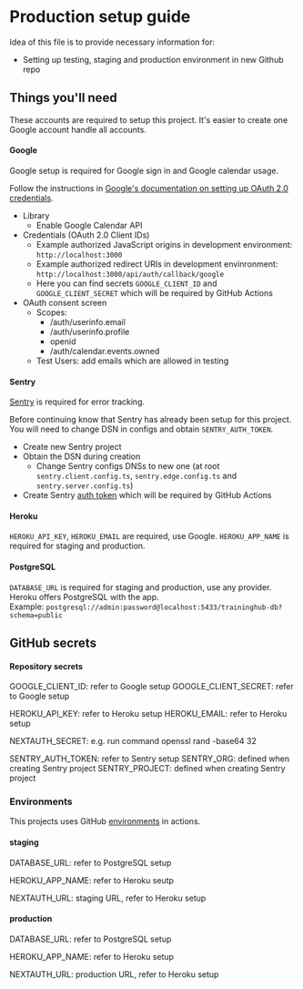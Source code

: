 # Production setup guide

Idea of this file is to provide necessary information for:

- Setting up testing, staging and production environment in new Github repo

## Things you'll need

These accounts are required to setup this project.
It's easier to create one Google account handle all accounts.

#### Google

Google setup is required for Google sign in and Google calendar usage.

Follow the instructions in [Google's documentation on setting up OAuth 2.0 credentials](https://support.google.com/cloud/answer/6158849).

- Library
  - Enable Google Calendar API
- Credentials (OAuth 2.0 Client IDs)
  - Example authorized JavaScript origins in development environment: `http://localhost:3000`
  - Example authorized redirect URIs in development envinronment: `http://localhost:3000/api/auth/callback/google`
  - Here you can find secrets `GOOGLE_CLIENT_ID` and `GOOGLE_CLIENT_SECRET` which will be required by GitHub Actions
- OAuth consent screen
  - Scopes:
    - /auth/userinfo.email
    - /auth/userinfo.profile
    - openid
    - /auth/calendar.events.owned
  - Test Users: add emails which are allowed in testing

#### Sentry

[Sentry](https://sentry.io/) is required for error tracking.

Before continuing know that Sentry has already been setup for this project.
You will need to change DSN in configs and obtain `SENTRY_AUTH_TOKEN`.

- Create new Sentry project
- Obtain the DSN during creation
  - Change Sentry configs DNSs to new one (at root `sentry.client.config.ts`, `sentry.edge.config.ts` and `sentry.server.config.ts`)
- Create Sentry [auth token](https://docs.sentry.io/product/accounts/auth-tokens/) which will be required by GitHub Actions

#### Heroku

`HEROKU_API_KEY`, `HEROKU_EMAIL` are required, use Google. `HEROKU_APP_NAME` is required for staging and production.

#### PostgreSQL

`DATABASE_URL` is required for staging and production, use any provider. Heroku offers PostgreSQL with the app.  
Example: `postgresql://admin:password@localhost:5433/traininghub-db?schema=public`

## GitHub secrets

#### Repository secrets

GOOGLE_CLIENT_ID: refer to Google setup
GOOGLE_CLIENT_SECRET: refer to Google setup

HEROKU_API_KEY: refer to Heroku setup
HEROKU_EMAIL: refer to Heroku setup

NEXTAUTH_SECRET: e.g. run command openssl rand -base64 32

SENTRY_AUTH_TOKEN: refer to Sentry setup
SENTRY_ORG: defined when creating Sentry project
SENTRY_PROJECT: defined when creating Sentry project

### Environments

This projects uses GitHub [environments](https://docs.github.com/en/actions/deployment/targeting-different-environments/using-environments-for-deployment) in actions.

#### staging

DATABASE_URL: refer to PostgreSQL setup

HEROKU_APP_NAME: refer to Heroku seutp

NEXTAUTH_URL: staging URL, refer to Heroku setup

#### production

DATABASE_URL: refer to PostgreSQL setup

HEROKU_APP_NAME: refer to Heroku setup

NEXTAUTH_URL: production URL, refer to Heroku setup
